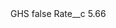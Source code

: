 <?xml version="1.0" encoding="UTF-8"?>
<CustomMetadata xmlns="http://soap.sforce.com/2006/04/metadata" xmlns:xsi="http://www.w3.org/2001/XMLSchema-instance" xmlns:xsd="http://www.w3.org/2001/XMLSchema">
    <label>GHS</label>
    <protected>false</protected>
    <values>
        <field>Rate__c</field>
        <value xsi:type="xsd:double">5.66</value>
    </values>
</CustomMetadata>

